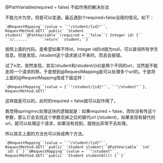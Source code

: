 @PathVariable(required = false) 不起作用的解决办法



不能允许为空，但是可以变通。最近遇到个required=false没用的情况。如下：

```
`@RequestMapping``(value = ``"/student/{id}"``, RequestMethod.GET)``public` `Student student(``@PathVariable``(required = ``false``) Integer id) {``    ``//......``    ``return` `student;``}`
```

按照上面的代码，是希望如果不传id，Integer id的id就为null，可以查询所有学生信息。但是发现，/student这个请求是过不来的，而且会报错。

试了n次，突然发现，其实/student和/student/{id}是两个不同的url，当然是不能走同一个请求的呀。于是想到@RequestMapping是可以处理多个url的。于是将上面的@RequestMapping改成下面这样：

```
`@RequestMapping``(value = {``"/student/{id}"``, ``"/student"``}, RequestMethod.GET)`
```

这样就是可以的，此时的required = false就可以起作用了。

我觉得springmvc处理这块的逻辑就是：如果required = false，而你没有传这个参数，那么它会去找这个参数去掉之后的替代url (/student)，如果发现有替代的url，就可以处理这个请求，如果没有找到，就抛出异常不去处理。

所以其实上面的方法也可以拆成两个方法。

```
`@RequestMapping``(value = ``"/student/{id}"``, RequestMethod.GET)``public` `Student student(``@PathVariable` `int` `id) {``}``@RequestMapping``(value = ``"/student"``, RequestMethod.GET)``public` `Student studentAll() {``}`
```
